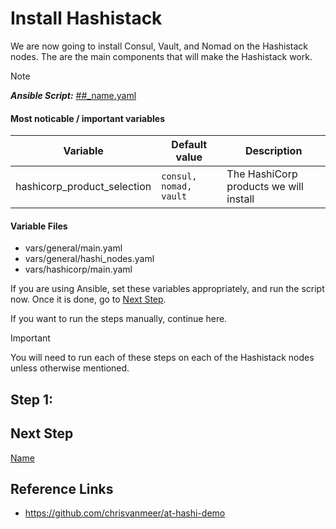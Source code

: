 # Install Hashistack

We are now going to install Consul, Vault, and Nomad on the Hashistack
nodes. The are the main components that will make the Hashistack work.

> [!NOTE]  
> **_Ansible Script:_** [##\_name.yaml](../##_name.yaml)

#### Most noticable / important variables

| Variable                    | Default value          | Description                            |
| --------------------------- | ---------------------- | -------------------------------------- |
| hashicorp_product_selection | `consul, nomad, vault` | The HashiCorp products we will install |

#### Variable Files

-   vars/general/main.yaml
-   vars/general/hashi_nodes.yaml
-   vars/hashicorp/main.yaml

If you are using Ansible, set these variables appropriately, and run the
script now. Once it is done, go to [Next Step](#next-step).

If you want to run the steps manually, continue here.

> [!IMPORTANT]  
> You will need to run each of these steps on each of the Hashistack
> nodes unless otherwise mentioned.

## Step 1:

## Next Step

[Name](##_name.md)

## Reference Links

-   https://github.com/chrisvanmeer/at-hashi-demo
